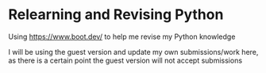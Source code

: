 
# Relearning and Revising Python

Using https://www.boot.dev/ to help me revise my Python knowledge

I will be using the guest version and update my own submissions/work here, 
as there is a certain point the guest version will not accept submissions

